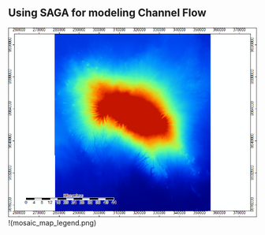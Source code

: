 ## Using SAGA for modeling Channel Flow

![Original Mosaic of SRTM data showing Mt. Kilimanjaro](mosaic_map.png)
!(mosaic_map_legend.png)
